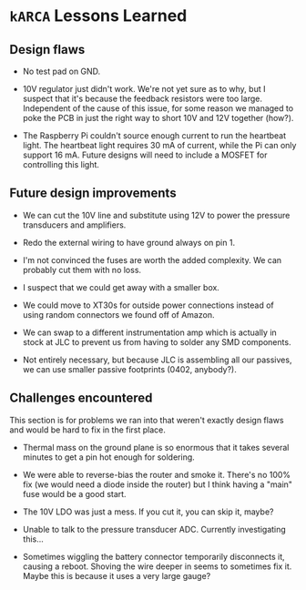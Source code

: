 # `kARCA` Lessons Learned

## Design flaws

- No test pad on GND.

- 10V regulator just didn't work.
  We're not yet sure as to why, but I suspect that it's because the feedback resistors were too
  large.
  Independent of the cause of this issue, for some reason we managed to poke the PCB in just the
  right way to short 10V and 12V together (how?).

- The Raspberry Pi couldn't source enough current to run the heartbeat light.
  The heartbeat light requires 30 mA of current, while the Pi can only support 16 mA.
  Future designs will need to include a MOSFET for controlling this light.

## Future design improvements

- We can cut the 10V line and substitute using 12V to power the pressure transducers and amplifiers.

- Redo the external wiring to have ground always on pin 1.

- I'm not convinced the fuses are worth the added complexity.
  We can probably cut them with no loss.

- I suspect that we could get away with a smaller box.

- We could move to XT30s for outside power connections instead of using random connectors we found
  off of Amazon.

- We can swap to a different instrumentation amp which is actually in stock at JLC to prevent us
  from having to solder any SMD components.

- Not entirely necessary, but because JLC is assembling all our passives, we can use smaller passive
  footprints (0402, anybody?).

## Challenges encountered

This section is for problems we ran into that weren't exactly design flaws and would be hard to fix
in the first place.

- Thermal mass on the ground plane is so enormous that it takes several minutes to get a pin hot
  enough for soldering.

- We were able to reverse-bias the router and smoke it.
  There's no 100% fix (we would need a diode inside the router) but I think having a "main" fuse
  would be a good start.

- The 10V LDO was just a mess.
  If you cut it, you can skip it, maybe?

- Unable to talk to the pressure transducer ADC.
  Currently investigating this...

- Sometimes wiggling the battery connector temporarily disconnects it, causing a reboot.
  Shoving the wire deeper in seems to sometimes fix it.
  Maybe this is because it uses a very large gauge?
